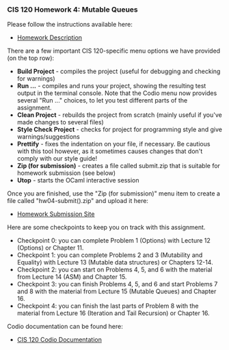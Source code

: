 ### CIS 120 Homework 4: Mutable Queues

Please follow the instructions available here:

- [Homework Description](http://www.cis.upenn.edu/~cis120/current/hw/hw04)

There are a few important CIS 120-specific menu options we have provided (on the top row):
- **Build Project** - compiles the project (useful for debugging and checking for warnings)
- **Run ...** - compiles and runs your project, showing the resulting test output in the terminal console. Note that the Codio menu now provides several "Run ..." choices, to let you test different parts of the assignment.
- **Clean Project** - rebuilds the project from scratch (mainly useful if you've made changes to several files)
- **Style Check Project** - checks for project for programming style and give warnings/suggestions
- **Prettify** - fixes the indentation on your file, if necessary. Be cautious with this tool however, as it sometimes causes changes that don't comply with our style guide!
- **Zip (for submission)** - creates a file called submit.zip that is suitable for homework submission (see below)
- **Utop** - starts the OCaml interactive session

Once you are finished, use the "Zip (for submission)" menu item to create a file called
"hw04-submit(<time>).zip" and upload it here:
- [Homework Submission Site](https://www.gradescope.com/courses/223042/)

Here are some checkpoints to keep you on track with this assignment. 

- Checkpoint 0:  you can complete Problem 1 (Options) with Lecture 12 (Options) or Chapter 11. 
- Checkpoint 1:  you can complete Problems 2 and 3 (Mutability and Equality) with Lecture 13 (Mutable data structures) or Chapters 12-14.
- Checkpoint 2:  you can start on Problems 4, 5, and 6 with the material from Lecture 14 (ASM) and Chapter 15.
- Checkpoint 3:  you can finish Problems 4, 5, and 6 and start Problems 7 and 8 with the material from Lecture 15 (Mutable Queues) and Chapter 16.
- Checkpoint 4: you can finish the last parts of Problem 8 with the material from Lecture 16 (Iteration and Tail Recursion) or Chapter 16.

Codio documentation can be found here:

- [CIS 120 Codio Documentation](https://www.cis.upenn.edu/~cis120/current/codio/)
